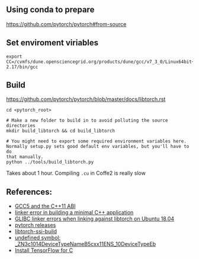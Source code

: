 
## Using conda to prepare

https://github.com/pytorch/pytorch#from-source

## Set enviroment viriables

```
export CC=/cvmfs/dune.opensciencegrid.org/products/dune/gcc/v7_3_0/Linux64bit+3.10-2.17/bin/gcc
```

## Build

https://github.com/pytorch/pytorch/blob/master/docs/libtorch.rst

```
cd <pytorch_root>

# Make a new folder to build in to avoid polluting the source directories
mkdir build_libtorch && cd build_libtorch

# You might need to export some required environment variables here.
Normally setup.py sets good default env variables, but you'll have to do
that manually.
python ../tools/build_libtorch.py
```

Takes about 1 hour. Compiling `.cu` in Coffe2 is really slow

## References:
 - [GCC5 and the C++11 ABI](https://developers.redhat.com/blog/2015/02/05/gcc5-and-the-c11-abi/)
 - [linker error in building a minimal C++ application](https://github.com/pytorch/pytorch/issues/27834)
 - [GLIBC linker errors when linking against libtorch on Ubuntu 18.04](https://discuss.pytorch.org/t/glibc-linker-errors-when-linking-against-libtorch-on-ubuntu-18-04/55183/11)
 - [pytorch releases](https://github.com/pytorch/pytorch/releases)
 - [libtorch-ssi-build](https://cdcvs.fnal.gov/redmine/projects/build-framework/repository/libtorch-ssi-build)
 - [undefined symbol: _ZN3c1014DeviceTypeNameB5cxx11ENS_10DeviceTypeEb](https://github.com/NVIDIA-AI-IOT/torch2trt/issues/217)
 - [Install TensorFlow for C](https://www.tensorflow.org/install/lang_c)
